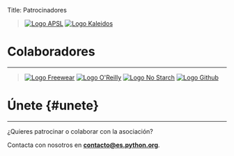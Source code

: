 Title: Patrocinadores


>[![Logo APSL]({filename}/images/apsl.jpg)](http://apsl.net)
>[![Logo Kaleidos]({filename}/images/kaleidos.svg)](http://kaleidos.net)

# Colaboradores
---
>[![Logo Freewear]({filename}/images/freewear.jpg)](https://www.freewear.org/?page=list_items&org=PythonEspa%C3%B1a) 
>[![Logo O'Reilly]({filename}/images/oreilly.jpg)](http://www.oreilly.com)
>[![Logo No Starch]({filename}/images/nostarchpress.jpg)](http://www.nostarch.com)
>[![Logo Github]({filename}/images/github.jpg)](http://www.github.com)

# Únete {#unete}
---
¿Quieres patrocinar o colaborar con la asociación? 

Contacta con nosotros en **[contacto@es.python.org](mailto:contacto@es.python.org)**.
